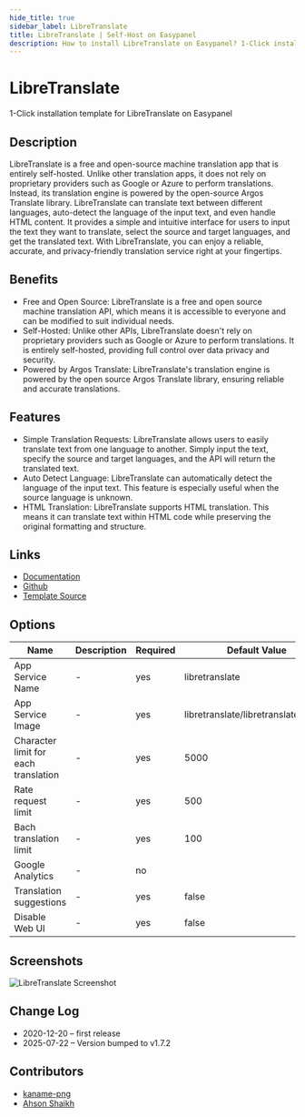 ```yaml
---
hide_title: true
sidebar_label: LibreTranslate
title: LibreTranslate | Self-Host on Easypanel
description: How to install LibreTranslate on Easypanel? 1-Click installation template for LibreTranslate on Easypanel
---
```


<!-- generated -->

# LibreTranslate

1-Click installation template for LibreTranslate on Easypanel

## Description

LibreTranslate is a free and open-source machine translation app that is entirely self-hosted. Unlike other translation apps, it does not rely on proprietary providers such as Google or Azure to perform translations. Instead, its translation engine is powered by the open-source Argos Translate library. LibreTranslate can translate text between different languages, auto-detect the language of the input text, and even handle HTML content. It provides a simple and intuitive interface for users to input the text they want to translate, select the source and target languages, and get the translated text. With LibreTranslate, you can enjoy a reliable, accurate, and privacy-friendly translation service right at your fingertips.

## Benefits

- Free and Open Source: LibreTranslate is a free and open source machine translation API, which means it is accessible to everyone and can be modified to suit individual needs.
- Self-Hosted: Unlike other APIs, LibreTranslate doesn't rely on proprietary providers such as Google or Azure to perform translations. It is entirely self-hosted, providing full control over data privacy and security.
- Powered by Argos Translate: LibreTranslate's translation engine is powered by the open source Argos Translate library, ensuring reliable and accurate translations.

## Features

- Simple Translation Requests: LibreTranslate allows users to easily translate text from one language to another. Simply input the text, specify the source and target languages, and the API will return the translated text.
- Auto Detect Language: LibreTranslate can automatically detect the language of the input text. This feature is especially useful when the source language is unknown.
- HTML Translation: LibreTranslate supports HTML translation. This means it can translate text within HTML code while preserving the original formatting and structure.

## Links

- [Documentation](https://github.com/LibreTranslate/LibreTranslate/blob/master/README.md)
- [Github](https://github.com/LibreTranslate/LibreTranslate)
- [Template Source](https://github.com/easypanel-io/templates/tree/main/templates/libretranslate)

## Options

Name | Description | Required | Default Value
-|-|-|-
App Service Name | - | yes | libretranslate
App Service Image | - | yes | libretranslate/libretranslate:v1.7.2
Character limit for each translation | - | yes | 5000
Rate request limit | - | yes | 500
Bach translation limit | - | yes | 100
Google Analytics | - | no | 
Translation suggestions | - | yes | false
Disable Web UI | - | yes | false

## Screenshots

![LibreTranslate Screenshot](./assets/screenshot.jpg)

## Change Log

- 2020-12-20 – first release
- 2025-07-22 – Version bumped to v1.7.2

## Contributors

- [kaname-png](https://github.com/kaname-png)
- [Ahson Shaikh](https://github.com/Ahson-Shaikh)

